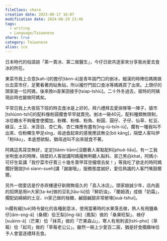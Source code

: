 ```yaml
---
fileClass: share
creation date: 2023-08-17 16:07
modification date: 2024-08-29 23:46
tags:
  - writing
  - Language/Taiwanese
share: true
category: Taiwanese
alias: ice
---
```

  
日本時代的俗語說「第一賣冰、第二做醫生」，今仔日欲共逐家來分享我尚愛去食冰的所在。  
  
東菜市我上合意[kah-ì]的擔仔[tànn-á]是青年路門口的剉冰，細漢的時陣佮媽媽做伙去菜市仔，足驚看著肉砧魚砧，所以攏佇門跤口食冰等媽媽買了出來。上頭仔的頭家是一位阿媽，後來換in查某囝接手[tsiap-tshiú]。二十外冬過去，彼時的阿姨現此時也變做阿媽矣。  
  
平常日我上大夜班下班的時去食冰是上好的，拜六禮拜去愛排隊等一陣子，搶市[tshiúnn-tshī]的配料像粉圓擱會早早就賣完。剉冰一碗40元，配料種類無限制，冰佮糖水不夠攏會使擱加，粉粿、粉條、粉角、粉圓、圓仔、子仔、仙草、紅豆、綠豆、土豆、米苔目、杏仁角、杏仁條應有盡有[ìng-iú-tsīn-iú]，擱有一種我叫不出來、佮粉粿生甲足sîng，毋過食起來的感覺應該無仝[bô kāng]，隔壁人客叫伊「粉liâu」，本底想欲點，猶毋過叫不出來就食不著。  
  
阿媽這馬耳空無好，定定[tiānn-tiānn]沒聽著人客點配料[phuè-liāu]，有一工我坐咧食冰的時陣，隔壁的人客就講阿媽攏無咧聽人點料、家己黑白khat，阿媽小可仔生氣講「我佇菜市仔賣三十幾冬賣甲耳空攏壞去矣！」等我吃了欲走的時阿媽擱好聲說[hó siann-sueh]講「謝謝哦」，服務態度誠好，愛佮熟識的人客鬥嘴鼓爾爾。  
  
另外一間愛店是佇赤崁樓邊仔新開無偌久的「島入冰店」，頭家娘誠少年，店內面的招牌是用in大家[ta-ke]做的豆乳[tāu-lú]佮「鮮奶油」、「蘭姆酒」成做「奶霜」，擱配幼綿綿的土豆、in家己做的椪糖，鹹甜鹹甜非常紲喙[suà-tshuì]。  
  
In擱有綴[tuè]時令變化的各種創意冰，使用當著時的水果落去做，熱人有用鹽桑仔[iâm-sng-á]（桑椹）佮王梨[ông-lâi]（鳳梨）做的「桑果旺梨」、檨仔[suāinn-á]（芒果）佮「抹茶」做的「芒果森山」，寒人有用刺波[tshì-pho]（草莓）佮「起司」做的「草莓老公公」。雖然一碗上少愛百二箍，猶是好食擱趣味佮予人會當逐禮拜去食。
